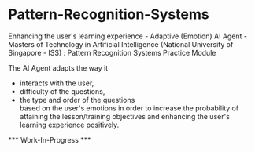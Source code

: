 # Pattern-Recognition-Systems
Enhancing the user's learning experience - Adaptive (Emotion) AI Agent - <br>
Masters of Technology in Artificial Intelligence (National University of Singapore - ISS) : Pattern Recognition Systems Practice Module

The AI Agent adapts the way it 
- interacts with the user, 
- difficulty of the questions, 
- the type and order of the questions <br>
based on the user's emotions in order to increase the probability of attaining the lesson/training objectives 
and enhancing the user's learning experience positively.


*** Work-In-Progress ***
